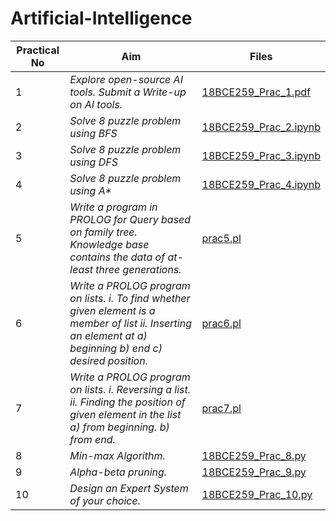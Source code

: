 # Artificial-Intelligence

| Practical No | Aim              |Files      |
|--------------|------------------|-----------|
| 1 | _Explore open-source AI tools. Submit a Write-up on AI tools._ | [18BCE259_Prac_1.pdf](./18BCE259_Prac_1.pdf) |
| 2 | _Solve 8 puzzle problem using BFS_ | [18BCE259_Prac_2.ipynb](./18BCE259_Prac_2.ipynb) |
| 3 | _Solve 8 puzzle problem using DFS_ | [18BCE259_Prac_3.ipynb](./18BCE259_Prac_3.ipynb) |
| 4 | _Solve 8 puzzle problem using A*_ | [18BCE259_Prac_4.ipynb](./18BCE259_Prac_4.ipynb) |
| 5 | _Write a program in PROLOG for Query based on family tree. Knowledge base contains the data of at-least three generations._ | [prac5.pl](./prac5.pl) |
| 6 | _Write a PROLOG program on lists. i. To find whether given element is a member of list ii. Inserting an element at a) beginning b) end c) desired position._ | [prac6.pl](./prac6.pl) |
| 7 | _Write a PROLOG program on lists. i. Reversing a list. ii. Finding the position of given element in the list a) from beginning. b) from end._ | [prac7.pl](./prac7.pl) |
| 8 | _Min-max Algorithm._ | [18BCE259_Prac_8.py](./18BCE259_Prac_8.py) |
| 9 | _Alpha-beta pruning._ | [18BCE259_Prac_9.py](./18BCE259_Prac_9.py) |
| 10 | _Design an Expert System of your choice._ | [18BCE259_Prac_10.py](./18BCE259_Prac_10.py) |